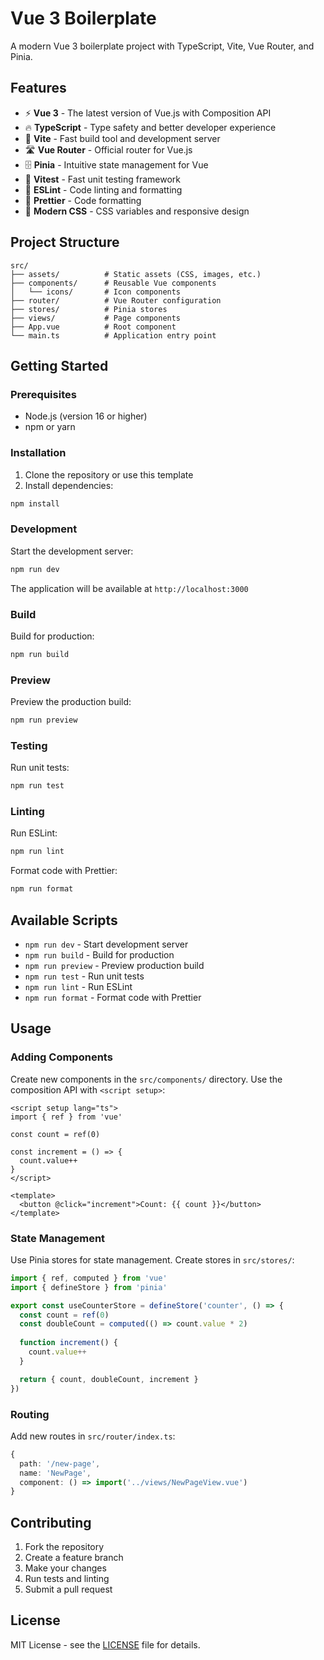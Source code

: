 # Vue 3 Boilerplate

A modern Vue 3 boilerplate project with TypeScript, Vite, Vue Router, and Pinia.

## Features

- ⚡️ **Vue 3** - The latest version of Vue.js with Composition API
- 🔥 **TypeScript** - Type safety and better developer experience
- 🚀 **Vite** - Fast build tool and development server
- 🛣️ **Vue Router** - Official router for Vue.js
- 🗄️ **Pinia** - Intuitive state management for Vue
- 🧪 **Vitest** - Fast unit testing framework
- 📏 **ESLint** - Code linting and formatting
- 💅 **Prettier** - Code formatting
- 🎨 **Modern CSS** - CSS variables and responsive design

## Project Structure

```
src/
├── assets/          # Static assets (CSS, images, etc.)
├── components/      # Reusable Vue components
│   └── icons/       # Icon components
├── router/          # Vue Router configuration
├── stores/          # Pinia stores
├── views/           # Page components
├── App.vue          # Root component
└── main.ts          # Application entry point
```

## Getting Started

### Prerequisites

- Node.js (version 16 or higher)
- npm or yarn

### Installation

1. Clone the repository or use this template
2. Install dependencies:

```bash
npm install
```

### Development

Start the development server:

```bash
npm run dev
```

The application will be available at `http://localhost:3000`

### Build

Build for production:

```bash
npm run build
```

### Preview

Preview the production build:

```bash
npm run preview
```

### Testing

Run unit tests:

```bash
npm run test
```

### Linting

Run ESLint:

```bash
npm run lint
```

Format code with Prettier:

```bash
npm run format
```

## Available Scripts

- `npm run dev` - Start development server
- `npm run build` - Build for production
- `npm run preview` - Preview production build
- `npm run test` - Run unit tests
- `npm run lint` - Run ESLint
- `npm run format` - Format code with Prettier

## Usage

### Adding Components

Create new components in the `src/components/` directory. Use the composition API with `<script setup>`:

```vue
<script setup lang="ts">
import { ref } from 'vue'

const count = ref(0)

const increment = () => {
  count.value++
}
</script>

<template>
  <button @click="increment">Count: {{ count }}</button>
</template>
```

### State Management

Use Pinia stores for state management. Create stores in `src/stores/`:

```typescript
import { ref, computed } from 'vue'
import { defineStore } from 'pinia'

export const useCounterStore = defineStore('counter', () => {
  const count = ref(0)
  const doubleCount = computed(() => count.value * 2)
  
  function increment() {
    count.value++
  }

  return { count, doubleCount, increment }
})
```

### Routing

Add new routes in `src/router/index.ts`:

```typescript
{
  path: '/new-page',
  name: 'NewPage',
  component: () => import('../views/NewPageView.vue')
}
```

## Contributing

1. Fork the repository
2. Create a feature branch
3. Make your changes
4. Run tests and linting
5. Submit a pull request

## License

MIT License - see the [LICENSE](LICENSE) file for details.

